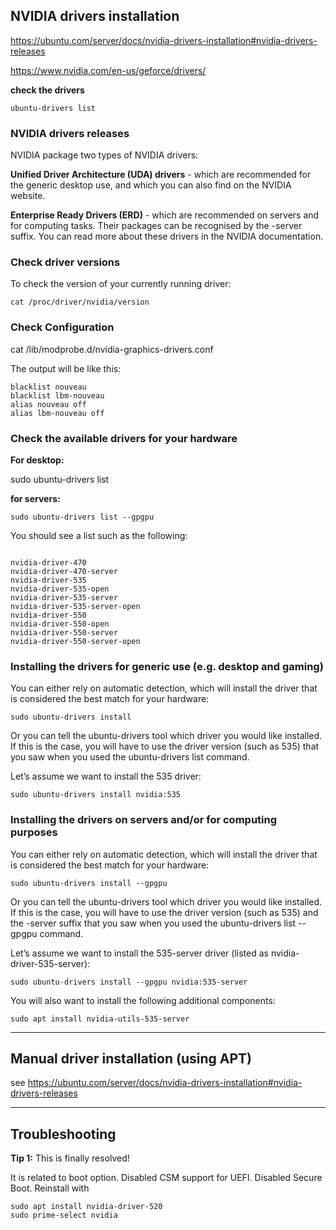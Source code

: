 ## NVIDIA drivers installation

https://ubuntu.com/server/docs/nvidia-drivers-installation#nvidia-drivers-releases

https://www.nvidia.com/en-us/geforce/drivers/

**check the drivers**

```
ubuntu-drivers list
```

### NVIDIA drivers releases 
NVIDIA package two types of NVIDIA drivers:

**Unified Driver Architecture (UDA) drivers** - which are recommended for the generic desktop use, and which you can also find on the NVIDIA website.

**Enterprise Ready Drivers (ERD)** - which are recommended on servers and for computing tasks. Their packages can be recognised by the -server suffix. You can read more about these drivers in the NVIDIA documentation.


### Check driver versions

To check the version of your currently running driver:
```
cat /proc/driver/nvidia/version
```

### Check Configuration

cat /lib/modprobe.d/nvidia-graphics-drivers.conf

The output will be like this:
```
blacklist nouveau
blacklist lbm-nouveau
alias nouveau off
alias lbm-nouveau off
```


### Check the available drivers for your hardware

**For desktop:**

sudo ubuntu-drivers list

**for servers:**

```
sudo ubuntu-drivers list --gpgpu

```
You should see a list such as the following:
```

nvidia-driver-470
nvidia-driver-470-server
nvidia-driver-535
nvidia-driver-535-open
nvidia-driver-535-server
nvidia-driver-535-server-open
nvidia-driver-550
nvidia-driver-550-open
nvidia-driver-550-server
nvidia-driver-550-server-open
```

### Installing the drivers for generic use (e.g. desktop and gaming)

You can either rely on automatic detection, which will install the driver that is considered the best match for your hardware:

```
sudo ubuntu-drivers install
```

Or you can tell the ubuntu-drivers tool which driver you would like installed. If this is the case, you will have to use the driver version (such as 535) that you saw when you used the ubuntu-drivers list command.

Let’s assume we want to install the 535 driver:

```
sudo ubuntu-drivers install nvidia:535
```


### Installing the drivers on servers and/or for computing purposes

You can either rely on automatic detection, which will install the driver that is considered the best match for your hardware:

```
sudo ubuntu-drivers install --gpgpu
```

Or you can tell the ubuntu-drivers tool which driver you would like installed. If this is the case, you will have to use the driver version (such as 535) and the -server suffix that you saw when you used the ubuntu-drivers list --gpgpu command.

Let’s assume we want to install the 535-server driver (listed as nvidia-driver-535-server):

```
sudo ubuntu-drivers install --gpgpu nvidia:535-server
```

You will also want to install the following additional components:

```
sudo apt install nvidia-utils-535-server
```
 ---

## Manual driver installation (using APT) 

see https://ubuntu.com/server/docs/nvidia-drivers-installation#nvidia-drivers-releases

---

## Troubleshooting

**Tip 1:** This is finally resolved!

It is related to boot option.
Disabled CSM support for UEFI.
Disabled Secure Boot.
Reinstall with 
```
sudo apt install nvidia-driver-520
sudo prime-select nvidia
```

